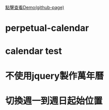 [點擊查看Demo(github-page)](https://s956142.github.io/perpetual-calendar/ "萬年曆")
# perpetual-calendar

# calendar test
# 不使用jquery製作萬年曆
# 切換週一到週日起始位置

